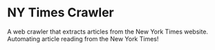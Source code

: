 # NY Times Crawler
 A web crawler that extracts articles from the New York Times website. Automating article reading from the New York Times!

